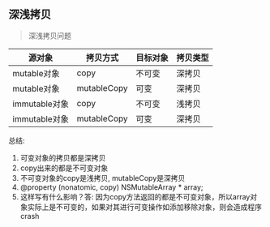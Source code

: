 ## 深浅拷贝

> 深浅拷贝问题

| 源对象 | 拷贝方式  | 目标对象 | 拷贝类型 |
| --- | --- | --- | --- |
| mutable对象 | copy | 不可变 | 深拷贝 |
| mutable对象 | mutableCopy | 可变 | 深拷贝 |
| immutable对象 | copy | 不可变 | 浅拷贝 |
| immutable对象 | mutableCopy | 可变 | 深拷贝 |
总结: 

1. 可变对象的拷贝都是深拷贝
2. copy出来的都是不可变对象
3. 不可变对象的copy是浅拷贝, mutableCopy是深拷贝
4. @property (nonatomic, copy) NSMutableArray * array;
5. 这样写有什么影响？答: 因为copy方法返回的都是不可变对象，所以array对象实际上是不可变的，如果对其进行可变操作如添加移除对象，则会造成程序crash


